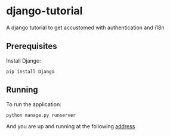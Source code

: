 # django-tutorial
A django tutorial to get accustomed with authentication and i18n

## Prerequisites

Install Django:
```
pip install Django
```

## Running

To run the application:
```
python manage.py runserver
```
And you are up and running at the following [address](localhost:8000)
